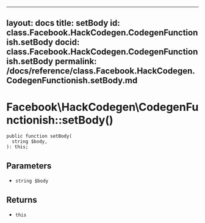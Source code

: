
***

layout: docs
title: setBody
id: class.Facebook.HackCodegen.CodegenFunctionish.setBody
docid: class.Facebook.HackCodegen.CodegenFunctionish.setBody
permalink: /docs/reference/class.Facebook.HackCodegen.CodegenFunctionish.setBody.md
---







# Facebook\\HackCodegen\\CodegenFunctionish::setBody()




``` Hack
public function setBody(
  string $body,
): this;
```




## Parameters




* ` string $body `




## Returns




- ` this `